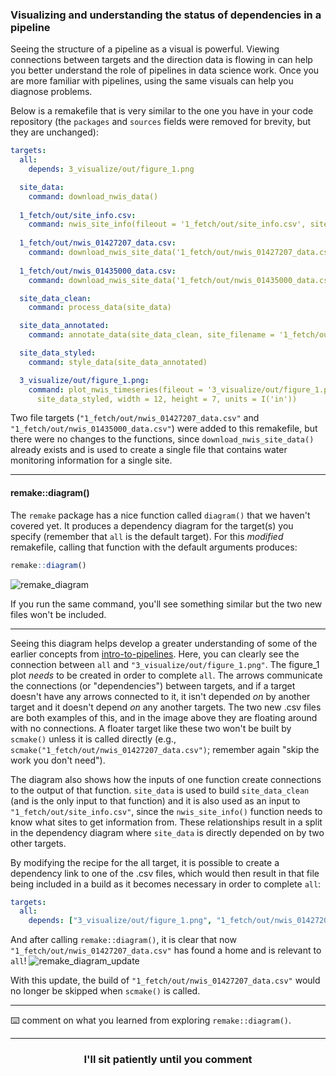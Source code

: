 ### Visualizing and understanding the status of dependencies in a pipeline

Seeing the structure of a pipeline as a visual is powerful. Viewing connections between targets and the direction data is flowing in can help you better understand the role of pipelines in data science work. Once you are more familiar with pipelines, using the same visuals can help you diagnose problems. 

Below is a remakefile that is very similar to the one you have in your code repository (the `packages` and `sources` fields were removed for brevity, but they are unchanged):
```yaml
targets:
  all:
    depends: 3_visualize/out/figure_1.png

  site_data:
    command: download_nwis_data()
  
  1_fetch/out/site_info.csv:
    command: nwis_site_info(fileout = '1_fetch/out/site_info.csv', site_data)
  
  1_fetch/out/nwis_01427207_data.csv:
    command: download_nwis_site_data('1_fetch/out/nwis_01427207_data.csv')
  
  1_fetch/out/nwis_01435000_data.csv:
    command: download_nwis_site_data('1_fetch/out/nwis_01435000_data.csv')

  site_data_clean:
    command: process_data(site_data)

  site_data_annotated:
    command: annotate_data(site_data_clean, site_filename = '1_fetch/out/site_info.csv')

  site_data_styled:
    command: style_data(site_data_annotated)	

  3_visualize/out/figure_1.png:
    command: plot_nwis_timeseries(fileout = '3_visualize/out/figure_1.png', 
      site_data_styled, width = 12, height = 7, units = I('in'))
```

Two file targets (`"1_fetch/out/nwis_01427207_data.csv"` and `"1_fetch/out/nwis_01435000_data.csv"`) were added to this remakefile, but there were no changes to the functions, since `download_nwis_site_data()` already exists and is used to create a single file that contains water monitoring information for a single site. 

---

#### remake::diagram()

The `remake` package has a nice function called `diagram()` that we haven't covered yet. It produces a dependency diagram for the target(s) you specify (remember that `all` is the default target). For this _modified_ remakefile, calling that function with the default arguments produces:
```r
remake::diagram()
```
![remake_diagram](https://user-images.githubusercontent.com/2349007/82730676-1bf9c480-9cc7-11ea-8722-e9ffb3bbfa2f.png)

If you run the same command, you'll see something similar but the two new files won't be included. 

---

Seeing this diagram helps develop a greater understanding of some of the earlier concepts from [intro-to-pipelines](https://lab.github.com/USGS-R/intro-to-pipelines). Here, you can clearly see the connection between `all` and `"3_visualize/out/figure_1.png"`. The figure_1 plot _needs_ to be created in order to complete `all`. The arrows communicate the connections (or "dependencies") between targets, and if a target doesn't have any arrows connected to it, it isn't depended _on_ by another target and it doesn't depend _on_ any another targets. The two new .csv files are both examples of this, and in the image above they are floating around with no connections. A floater target like these two won't be built by `scmake()` unless it is called directly (e.g., `scmake("1_fetch/out/nwis_01427207_data.csv")`; remember again "skip the work you don't need"). 

The diagram also shows how the inputs of one function create connections to the output of that function. `site_data` is used to build `site_data_clean` (and is the only input to that function) and it is also used as an input to `"1_fetch/out/site_info.csv"`, since the `nwis_site_info()` function needs to know what sites to get information from. These relationships result in a split in the dependency diagram where `site_data` is directly depended on by two other targets. 

By modifying the recipe for the all target, it is possible to create a dependency link to one of the .csv files, which would then result in that file being included in a build as it becomes necessary in order to complete `all`:
```yaml
targets:
  all:
    depends: ["3_visualize/out/figure_1.png", "1_fetch/out/nwis_01427207_data.csv"]
```

And after calling `remake::diagram()`, it is clear that now `"1_fetch/out/nwis_01427207_data.csv"` has found a home and is relevant to `all`!
![remake_diagram_update](https://user-images.githubusercontent.com/2349007/82730950-3765cf00-9cc9-11ea-9da7-fbb6f0538b33.png)

With this update, the build of `"1_fetch/out/nwis_01427207_data.csv"` would no longer be skipped when `scmake()` is called. 

---

:keyboard: comment on what you learned from exploring `remake::diagram()`.

<hr>
<h3 align="center">I'll sit patiently until you comment</h3>


